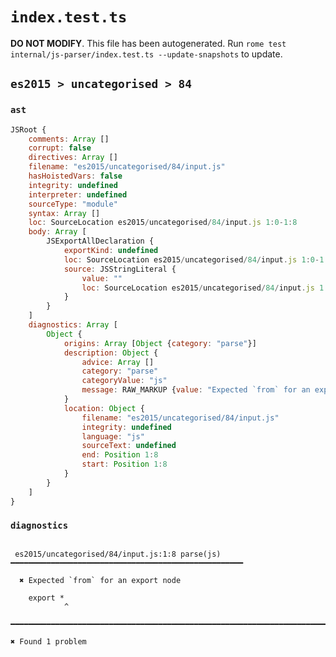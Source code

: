 # `index.test.ts`

**DO NOT MODIFY**. This file has been autogenerated. Run `rome test internal/js-parser/index.test.ts --update-snapshots` to update.

## `es2015 > uncategorised > 84`

### `ast`

```javascript
JSRoot {
	comments: Array []
	corrupt: false
	directives: Array []
	filename: "es2015/uncategorised/84/input.js"
	hasHoistedVars: false
	integrity: undefined
	interpreter: undefined
	sourceType: "module"
	syntax: Array []
	loc: SourceLocation es2015/uncategorised/84/input.js 1:0-1:8
	body: Array [
		JSExportAllDeclaration {
			exportKind: undefined
			loc: SourceLocation es2015/uncategorised/84/input.js 1:0-1:8
			source: JSStringLiteral {
				value: ""
				loc: SourceLocation es2015/uncategorised/84/input.js 1:8-1:8
			}
		}
	]
	diagnostics: Array [
		Object {
			origins: Array [Object {category: "parse"}]
			description: Object {
				advice: Array []
				category: "parse"
				categoryValue: "js"
				message: RAW_MARKUP {value: "Expected `from` for an export node"}
			}
			location: Object {
				filename: "es2015/uncategorised/84/input.js"
				integrity: undefined
				language: "js"
				sourceText: undefined
				end: Position 1:8
				start: Position 1:8
			}
		}
	]
}
```

### `diagnostics`

```

 es2015/uncategorised/84/input.js:1:8 parse(js) ━━━━━━━━━━━━━━━━━━━━━━━━━━━━━━━━━━━━━━━━━━━━━━━━━━━━

  ✖ Expected `from` for an export node

    export *
            ^

━━━━━━━━━━━━━━━━━━━━━━━━━━━━━━━━━━━━━━━━━━━━━━━━━━━━━━━━━━━━━━━━━━━━━━━━━━━━━━━━━━━━━━━━━━━━━━━━━━━━

✖ Found 1 problem

```
